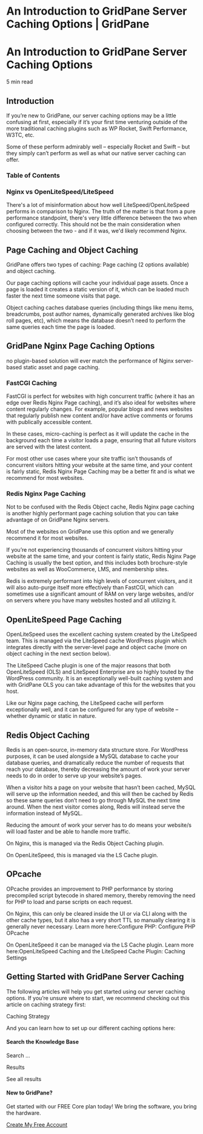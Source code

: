 # An Introduction to GridPane Server Caching Options | GridPane

# An Introduction to GridPane Server Caching Options

 

5 min read 

## Introduction

If you’re new to GridPane, our server caching options may be a little confusing at first, especially if it’s your first time venturing outside of the more traditional caching plugins such as WP Rocket, Swift Performance, W3TC, etc.

Some of these perform admirably well – especially Rocket and Swift – but they simply can’t perform as well as what our native server caching can offer.

### Table of Contents

 

 

### Nginx vs OpenLiteSpeed/LiteSpeed

There's a lot of misinformation about how well LiteSpeed/OpenLiteSpeed performs in comparison to Nginx. The truth of the matter is that from a pure performance standpoint, there's very little difference between the two when configured correctly. This should not be the main consideration when choosing between the two - and if it was, we'd likely recommend Nginx.

## Page Caching and Object Caching

GridPane offers two types of caching: Page caching (2 options available) and object caching.

Our page caching options will cache your individual page assets. Once a page is loaded it creates a static version of it, which can be loaded much faster the next time someone visits that page.

Object caching caches database queries (including things like menu items, breadcrumbs, post author names, dynamically generated archives like blog roll pages, etc), which means the database doesn’t need to perform the same queries each time the page is loaded.

 

## GridPane Nginx Page Caching Options

no plugin-based solution will ever match the performance of Nginx server-based static asset and page caching.

### FastCGI Caching

FastCGI is perfect for websites with high concurrent traffic (where it has an edge over Redis Nginx Page caching), and it’s also ideal for websites where content regularly changes. For example, popular blogs and news websites that regularly publish new content and/or have active comments or forums with publically accessible content.

In these cases, micro-caching is perfect as it will update the cache in the background each time a visitor loads a page, ensuring that all future visitors are served with the latest content.

For most other use cases where your site traffic isn’t thousands of concurrent visitors hitting your website at the same time, and your content is fairly static, Redis Nginx Page Caching may be a better fit and is what we recommend for most websites.

### Redis Nginx Page Caching

Not to be confused with the Redis Object cache, Redis Nginx page caching is another highly performant page caching solution that you can take advantage of on GridPane Nginx servers.

Most of the websites on GridPane use this option and we generally recommend it for most websites.

If you’re not experiencing thousands of concurrent visitors hitting your website at the same time, and your content is fairly static, Redis Nginx Page Caching is usually the best option, and this includes both brochure-style websites as well as WooCommerce, LMS, and membership sites.

Redis is extremely performant into high levels of concurrent visitors, and it will also auto-purge itself more effectively than FastCGI, which can sometimes use a significant amount of RAM on very large websites, and/or on servers where you have many websites hosted and all utilizing it.

 

## OpenLiteSpeed Page Caching

OpenLiteSpeed uses the excellent caching system created by the LiteSpeed team. This is managed via the LiteSpeed cache WordPress plugin which integrates directly with the server-level page and object cache (more on object caching in the next section below).

The LiteSpeed Cache plugin is one of the major reasons that both OpenLiteSpeed (OLS) and LiteSpeed Enterprise are so highly touted by the WordPress community. It is an exceptionally well-built caching system and with GridPane OLS you can take advantage of this for the websites that you host.

Like our Nginx page caching, the LiteSpeed cache will perform exceptionally well, and it can be configured for any type of website – whether dynamic or static in nature.

 

## Redis Object Caching

Redis is an open-source, in-memory data structure store. For WordPress purposes, it can be used alongside a MySQL database to cache your database queries, and dramatically reduce the number of requests that reach your database, thereby decreasing the amount of work your server needs to do in order to serve up your website’s pages.

When a visitor hits a page on your website that hasn’t been cached, MySQL will serve up the information needed, and this will then be cached by Redis so these same queries don’t need to go through MySQL the next time around. When the next visitor comes along, Redis will instead serve the information instead of MySQL.

Reducing the amount of work your server has to do means your website/s will load faster and be able to handle more traffic.

On Nginx, this is managed via the Redis Object Caching plugin.

On OpenLiteSpeed, this is managed via the LS Cache plugin.

 

## OPcache

OPcache provides an improvement to PHP performance by storing precompiled script bytecode in shared memory, thereby removing the need for PHP to load and parse scripts on each request.

On Nginx, this can only be cleared inside the UI or via CLI along with the other cache types, but it also has a very short TTL so manually clearing it is generally never necessary. Learn more here:Configure PHP: Configure PHP OPcache

On OpenLiteSpeed it can be managed via the LS Cache plugin. Learn more here:OpenLiteSpeed Caching and the LiteSpeed Cache Plugin: Caching Settings

 

## Getting Started with GridPane Server Caching

The following articles will help you get started using our server caching options. If you’re unsure where to start, we recommend checking out this article on caching strategy first:

Caching Strategy

And you can learn how to set up our different caching options here:

 

 

#### Search the Knowledge Base

Search ...

 Results

See all results

#### New to GridPane?

Get started with our FREE Core plan today! We bring the software, you bring the hardware.

[Create My Free Account](https://gridpane.com/checkout/?plan=core)

